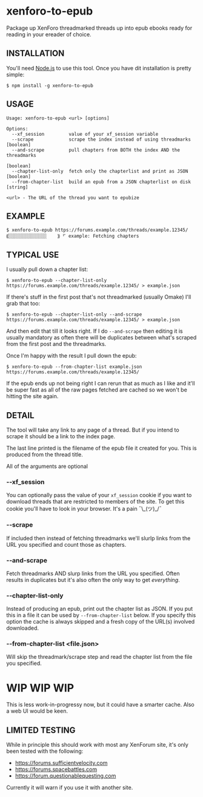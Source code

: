 # xenforo-to-epub

Package up XenForo threadmarked threads up into epub ebooks ready for
reading in your ereader of choice.

## INSTALLATION

You'll need [Node.js](https://nodejs.org) to use this tool.  Once you have
dit installation is pretty simple:

```console
$ npm install -g xenforo-to-epub
```


## USAGE

```
Usage: xenforo-to-epub <url> [options]

Options:
  --xf_session         value of your xf_session variable
  --scrape             scrape the index instead of using threadmarks   [boolean]
  --and-scrape         pull chapters from BOTH the index AND the threadmarks
                                                                       [boolean]
  --chapter-list-only  fetch only the chapterlist and print as JSON    [boolean]
  --from-chapter-list  build an epub from a JSON chapterlist on disk    [string]

<url> - The URL of the thread you want to epubize
```

## EXAMPLE

```console
$ xenforo-to-epub https://forums.example.com/threads/example.12345/
⸨░░░░░░░░░░░░░░    ⸩ ⠋ example: Fetching chapters
```

## TYPICAL USE

I usually pull down a chapter list:

```console
$ xenforo-to-epub --chapter-list-only https://forums.example.com/threads/example.12345/ > example.json
```

If there's stuff in the first post that's not threadmarked (usually Omake) I'll grab that too:

```console
$ xenforo-to-epub --chapter-list-only --and-scrape https://forums.example.com/threads/example.12345/ > example.json
```

And then edit that till it looks right.  If I do `--and-scrape` then editing
it is usually mandatory as often there will be duplicates between what's
scraped from the first post and the threadmarks.

Once I'm happy with the result I pull down the epub:

```console
$ xenforo-to-epub --from-chapter-list example.json https://forums.example.com/threads/example.12345/
```

If the epub ends up not being right I can rerun that as much as I like and
it'll be super fast as all of the raw pages fetched are cached so we won't
be hitting the site again.

## DETAIL

The tool will take any link to any page of a thread.  But if you intend to
scrape it should be a link to the index page.

The last line printed is the filename of the epub file it created for you.
This is produced from the thread title.


All of the arguments are optional

### --xf_session <cookie>

You can optionally pass the value of your `xf_session` cookie if you want to
download threads that are restricted to members of the site.  To get this
cookie you'll have to look in your browser. It's a pain ¯\\\_(ツ)\_/¯

### --scrape

If included then instead of fetching threadmarks we'll slurlp links from the
URL you specified and count those as chapters.

### --and-scrape

Fetch threadmarks AND slurp links from the URL you specified. Often results in
duplicates but it's also often the only way to get _everything_.

### --chapter-list-only

Instead of producing an epub, print out the chapter list as JSON. If you put this
in a file it can be used by `--from-chapter-list` below. If you specify this option
the cache is always skipped and a fresh copy of the URL(s) involved downloaded.

### --from-chapter-list <file.json>

Will skip the threadmark/scrape step and read the chapter list from the file you specified.

# WIP WIP WIP

This is less work-in-progressy now, but it could have a smarter cache.  Also
a web UI would be keen.

## LIMITED TESTING

While in principle this should work with most any XenForum site, it's only
been tested with the following:

* https://forums.sufficientvelocity.com
* https://forums.spacebattles.com
* https://forum.questionablequesting.com

Currently it will warn if you use it with another site.
